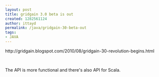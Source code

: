 ```yaml
---
layout: post
title: gridgain 3.0 beta is out
created: 1282561124
author: ittayd
permalink: /java/gridgain-30-beta-out
tags:
- JAVA
---
```

<p>http://gridgain.blogspot.com/2010/08/gridgain-30-revolution-begins.html</p>
<p>&nbsp;</p>
<p>The API&nbsp;is more functional and there's also API&nbsp;for Scala.</p>
